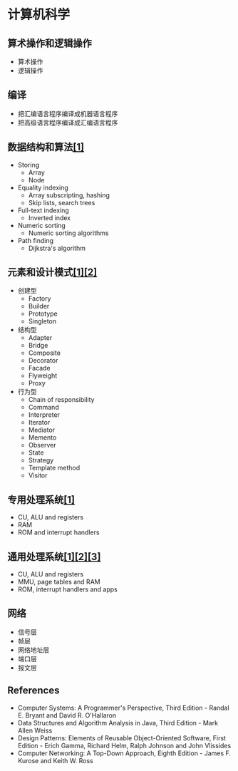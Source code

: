 # 计算机科学

## 算术操作和逻辑操作

- 算术操作
- 逻辑操作

## 编译

- 把汇编语言程序编译成机器语言程序
- 把高级语言程序编译成汇编语言程序

## 数据结构和算法[[1]](./appendices/array-based-data-structure-and-node-based-data-structure.md)

- Storing
  - Array
  - Node
- Equality indexing
  - Array subscripting, hashing
  - Skip lists, search trees
- Full-text indexing
  - Inverted index
- Numeric sorting
  - Numeric sorting algorithms
- Path finding
  - Dijkstra's algorithm

## 元素和设计模式[[1]](./appendices/element-interface-and-element-implementation.md)[[2]](./appendices/object-composition-class-inheritance-and-class-overloading.md)

- 创建型
  - Factory
  - Builder
  - Prototype
  - Singleton
- 结构型
  - Adapter
  - Bridge
  - Composite
  - Decorator
  - Facade
  - Flyweight
  - Proxy
- 行为型
  - Chain of responsibility
  - Command
  - Interpreter
  - Iterator
  - Mediator
  - Memento
  - Observer
  - State
  - Strategy
  - Template method
  - Visitor

## 专用处理系统[[1]](./appendices/interrupt-handling.md)

- CU, ALU and registers
- RAM
- ROM and interrupt handlers

## 通用处理系统[[1]](./appendices/byte-addressing.md)[[2]](./appendices/interrupt-handling.md)[[3]](./appendices/multi-threaded-programming-and-event-driven-programming.md)
- CU, ALU and registers
- MMU, page tables and RAM
- ROM, interrupt handlers and apps

## 网络

- 信号层
- 帧层
- 网络地址层
- 端口层
- 报文层

## References

- Computer Systems: A Programmer's Perspective, Third Edition - Randal E. Bryant and David R. O'Hallaron
- Data Structures and Algorithm Analysis in Java, Third Edition - Mark Allen Weiss
- Design Patterns: Elements of Reusable Object-Oriented Software, First Edition - Erich Gamma, Richard Helm, Ralph Johnson and John Vlissides
- Computer Networking: A Top-Down Approach, Eighth Edition - James F. Kurose and Keith W. Ross
